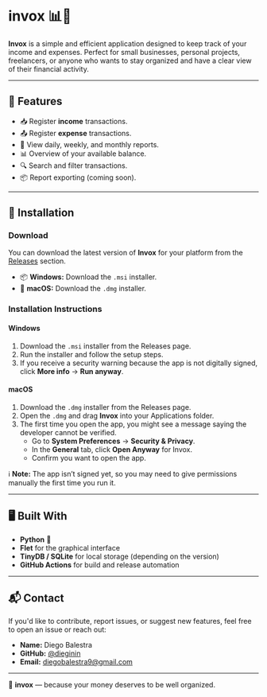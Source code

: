 # invox 📊💸

**Invox** is a simple and efficient application designed to keep track of your income and expenses. Perfect for small businesses, personal projects, freelancers, or anyone who wants to stay organized and have a clear view of their financial activity.

---

## 📌 Features

- 📥 Register **income** transactions.
- 📤 Register **expense** transactions.
- 📄 View daily, weekly, and monthly reports.
- 📊 Overview of your available balance.
- 🔍 Search and filter transactions.
- 📦 Report exporting (coming soon).

---

## 🚀 Installation

### Download

You can download the latest version of **Invox** for your platform from the [Releases](https://github.com/dieginin/invox/releases/latest) section.

- 📦 **Windows:** Download the `.msi` installer.
- 🍎 **macOS:** Download the `.dmg` installer.

### Installation Instructions

#### Windows

1. Download the `.msi` installer from the Releases page.
2. Run the installer and follow the setup steps.
3. If you receive a security warning because the app is not digitally signed, click **More info** → **Run anyway**.

#### macOS

1. Download the `.dmg` installer from the Releases page.
2. Open the `.dmg` and drag **Invox** into your Applications folder.
3. The first time you open the app, you might see a message saying the developer cannot be verified.
   - Go to **System Preferences** → **Security & Privacy**.
   - In the **General** tab, click **Open Anyway** for Invox.
   - Confirm you want to open the app.

ℹ️ **Note:** The app isn’t signed yet, so you may need to give permissions manually the first time you run it.

---

## 🖥️ Built With

- **Python** 🐍
- **Flet** for the graphical interface
- **TinyDB / SQLite** for local storage (depending on the version)
- **GitHub Actions** for build and release automation

---

## 📬 Contact

If you'd like to contribute, report issues, or suggest new features, feel free to open an issue or reach out:

- **Name:** Diego Balestra
- **GitHub:** [@dieginin](https://github.com/dieginin)
- **Email:** diegobalestra9@gmail.com

---

💾 **invox** — because your money deserves to be well organized.
